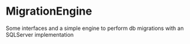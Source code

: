 # MigrationEngine
Some interfaces and a simple engine to perform db migrations with an SQLServer implementation
